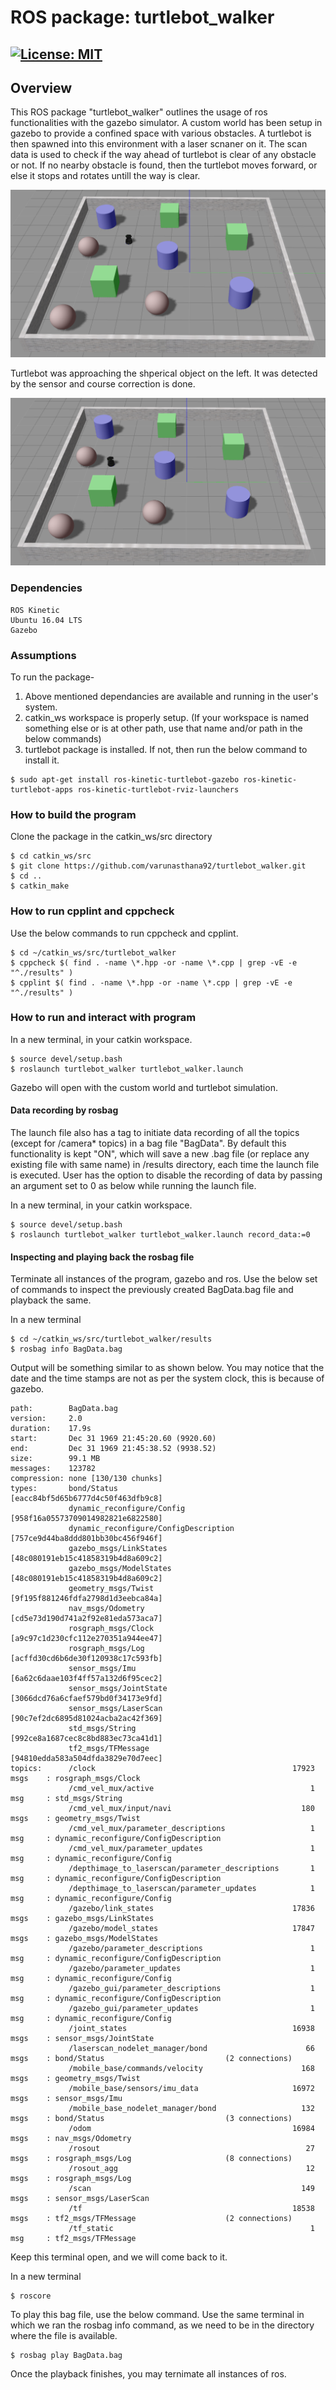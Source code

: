 # ROS package: turtlebot_walker
[![License: MIT](https://img.shields.io/badge/License-MIT-yellow.svg)](https://opensource.org/licenses/MIT)
---

## Overview
This ROS package "turtlebot_walker" outlines the usage of ros functionalities with the gazebo simulator. A custom world has been setup in gazebo to provide a confined space with various obstacles. A turtlebot is then spawned into this environment with a laser scnaner on it. The scan data is used to check if the way ahead of turtlebot is clear of any obstacle or not. If no nearby obstacle is found, then the turtlebot moves forward, or else it stops and rotates untill the way is clear.

<p align="center">
<img src="https://github.com/varunasthana92/turtlebot_walker/blob/master/additional_files/bot_behaviour1.png">
</p>

Turtlebot was approaching the shperical object on the left. It was detected by the sensor and course correction is done. 
<p align="center">
<img src="https://github.com/varunasthana92/turtlebot_walker/blob/master/additional_files/bot_behaviour2.png">
</p>

### Dependencies
```
ROS Kinetic
Ubuntu 16.04 LTS
Gazebo
```

### Assumptions
To run the package-
1) Above mentioned dependancies are available and running in the user's system.
2) catkin_ws workspace is properly setup.
(If your workspace is named something else or is at other path, use that name and/or path in the below commands)
3) turtlebot package is installed. If not, then run the below command to install it.
```
$ sudo apt-get install ros-kinetic-turtlebot-gazebo ros-kinetic-turtlebot-apps ros-kinetic-turtlebot-rviz-launchers
```
### How to build the program
Clone the package in the catkin_ws/src directory
```
$ cd catkin_ws/src
$ git clone https://github.com/varunasthana92/turtlebot_walker.git
$ cd ..
$ catkin_make
```
### How to run cpplint and cppcheck
Use the below commands to run cppcheck and cpplint.
```
$ cd ~/catkin_ws/src/turtlebot_walker
$ cppcheck $( find . -name \*.hpp -or -name \*.cpp | grep -vE -e "^./results" )
$ cpplint $( find . -name \*.hpp -or -name \*.cpp | grep -vE -e "^./results" )
```
### How to run and interact with program
In a new terminal, in your catkin workspace.
```
$ source devel/setup.bash
$ roslaunch turtlebot_walker turtlebot_walker.launch
```
Gazebo will open with the custom world and turtlebot simulation.

#### Data recording by rosbag
The launch file also has a tag to initiate data recording of all the topics (except for /camera* topics) in a bag file "BagData". By default this functionality is kept "ON", which will save a new .bag file (or replace any existing file with same name) in /results directory, each time the launch file is executed. User has the option to disable the recording of data by passing an argument set to 0 as below while running the launch file.


In a new terminal, in your catkin workspace.
```
$ source devel/setup.bash
$ roslaunch turtlebot_walker turtlebot_walker.launch record_data:=0
```
#### Inspecting and playing back the rosbag file
Terminate all instances of the program, gazebo and ros. Use the below set of commands to inspect the previously created BagData.bag file and playback the same.

In a new terminal
```
$ cd ~/catkin_ws/src/turtlebot_walker/results
$ rosbag info BagData.bag
```
Output will be something similar to as shown below. You may notice that the date and the time stamps are not as per the system clock, this is because of gazebo.
```
path:        BagData.bag
version:     2.0
duration:    17.9s
start:       Dec 31 1969 21:45:20.60 (9920.60)
end:         Dec 31 1969 21:45:38.52 (9938.52)
size:        99.1 MB
messages:    123782
compression: none [130/130 chunks]
types:       bond/Status                           [eacc84bf5d65b6777d4c50f463dfb9c8]
             dynamic_reconfigure/Config            [958f16a05573709014982821e6822580]
             dynamic_reconfigure/ConfigDescription [757ce9d44ba8ddd801bb30bc456f946f]
             gazebo_msgs/LinkStates                [48c080191eb15c41858319b4d8a609c2]
             gazebo_msgs/ModelStates               [48c080191eb15c41858319b4d8a609c2]
             geometry_msgs/Twist                   [9f195f881246fdfa2798d1d3eebca84a]
             nav_msgs/Odometry                     [cd5e73d190d741a2f92e81eda573aca7]
             rosgraph_msgs/Clock                   [a9c97c1d230cfc112e270351a944ee47]
             rosgraph_msgs/Log                     [acffd30cd6b6de30f120938c17c593fb]
             sensor_msgs/Imu                       [6a62c6daae103f4ff57a132d6f95cec2]
             sensor_msgs/JointState                [3066dcd76a6cfaef579bd0f34173e9fd]
             sensor_msgs/LaserScan                 [90c7ef2dc6895d81024acba2ac42f369]
             std_msgs/String                       [992ce8a1687cec8c8bd883ec73ca41d1]
             tf2_msgs/TFMessage                    [94810edda583a504dfda3829e70d7eec]
topics:      /clock                                            17923 msgs    : rosgraph_msgs/Clock 
             /cmd_vel_mux/active                                   1 msg     : std_msgs/String                      
             /cmd_vel_mux/input/navi                             180 msgs    : geometry_msgs/Twist                  
             /cmd_vel_mux/parameter_descriptions                   1 msg     : dynamic_reconfigure/ConfigDescription
             /cmd_vel_mux/parameter_updates                        1 msg     : dynamic_reconfigure/Config           
             /depthimage_to_laserscan/parameter_descriptions       1 msg     : dynamic_reconfigure/ConfigDescription
             /depthimage_to_laserscan/parameter_updates            1 msg     : dynamic_reconfigure/Config           
             /gazebo/link_states                               17836 msgs    : gazebo_msgs/LinkStates               
             /gazebo/model_states                              17847 msgs    : gazebo_msgs/ModelStates              
             /gazebo/parameter_descriptions                        1 msg     : dynamic_reconfigure/ConfigDescription
             /gazebo/parameter_updates                             1 msg     : dynamic_reconfigure/Config           
             /gazebo_gui/parameter_descriptions                    1 msg     : dynamic_reconfigure/ConfigDescription
             /gazebo_gui/parameter_updates                         1 msg     : dynamic_reconfigure/Config           
             /joint_states                                     16938 msgs    : sensor_msgs/JointState               
             /laserscan_nodelet_manager/bond                      66 msgs    : bond/Status                           (2 connections)
             /mobile_base/commands/velocity                      168 msgs    : geometry_msgs/Twist                  
             /mobile_base/sensors/imu_data                     16972 msgs    : sensor_msgs/Imu                      
             /mobile_base_nodelet_manager/bond                   132 msgs    : bond/Status                           (3 connections)
             /odom                                             16984 msgs    : nav_msgs/Odometry                    
             /rosout                                              27 msgs    : rosgraph_msgs/Log                     (8 connections)
             /rosout_agg                                          12 msgs    : rosgraph_msgs/Log                    
             /scan                                               149 msgs    : sensor_msgs/LaserScan                
             /tf                                               18538 msgs    : tf2_msgs/TFMessage                    (2 connections)
             /tf_static                                            1 msg     : tf2_msgs/TFMessage
```
Keep this terminal open, and we will come back to it.

In a new terminal
```
$ roscore
```
To play this bag file, use the below command.
Use the same terminal in which we ran the rosbag info command, as we need to be in the directory where the file is available.
```
$ rosbag play BagData.bag
```
Once the playback finishes, you may ternimate all instances of ros.
